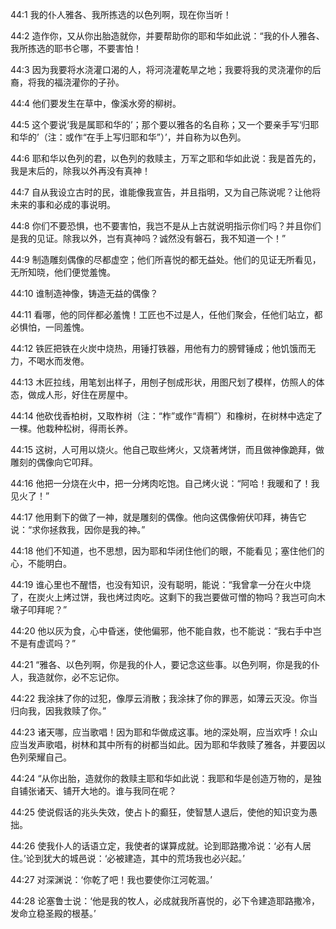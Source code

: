 <a id="1"></a>44:1  我的仆人雅各、我所拣选的以色列啊，现在你当听！  

<a id="2"></a>44:2  造作你，又从你出胎造就你，并要帮助你的耶和华如此说：“我的仆人雅各、我所拣选的耶书仑哪，不要害怕！  

<a id="3"></a>44:3  因为我要将水浇灌口渴的人，将河浇灌乾旱之地；我要将我的灵浇灌你的后裔，将我的福浇灌你的子孙。  

<a id="4"></a>44:4  他们要发生在草中，像溪水旁的柳树。  

<a id="5"></a>44:5  这个要说‘我是属耶和华的’；那个要以雅各的名自称；又一个要亲手写‘归耶和华的’（注：或作“在手上写归耶和华”）’，并自称为以色列。  

<a id="6"></a>44:6  耶和华以色列的君，以色列的救赎主，万军之耶和华如此说：我是首先的，我是末后的，除我以外再没有真神！  

<a id="7"></a>44:7  自从我设立古时的民，谁能像我宣告，并且指明，又为自己陈说呢？让他将未来的事和必成的事说明。  

<a id="8"></a>44:8  你们不要恐惧，也不要害怕，我岂不是从上古就说明指示你们吗？并且你们是我的见证。除我以外，岂有真神吗？诚然没有磐石，我不知道一个！”  

<a id="9"></a>44:9  制造雕刻偶像的尽都虚空；他们所喜悦的都无益处。他们的见证无所看见，无所知晓，他们便觉羞愧。  

<a id="10"></a>44:10  谁制造神像，铸造无益的偶像？  

<a id="11"></a>44:11  看哪，他的同伴都必羞愧！工匠也不过是人，任他们聚会，任他们站立，都必惧怕，一同羞愧。  

<a id="12"></a>44:12  铁匠把铁在火炭中烧热，用锤打铁器，用他有力的膀臂锤成；他饥饿而无力，不喝水而发倦。  

<a id="13"></a>44:13  木匠拉线，用笔划出样子，用刨子刨成形状，用图尺划了模样，仿照人的体态，做成人形，好住在房屋中。  

<a id="14"></a>44:14  他砍伐香柏树，又取柞树（注：“柞”或作“青桐”）和橡树，在树林中选定了一棵。他栽种松树，得雨长养。  

<a id="15"></a>44:15  这树，人可用以烧火。他自己取些烤火，又烧著烤饼，而且做神像跪拜，做雕刻的偶像向它叩拜。  

<a id="16"></a>44:16  他把一分烧在火中，把一分烤肉吃饱。自己烤火说：“阿哈！我暖和了！我见火了！”  

<a id="17"></a>44:17  他用剩下的做了一神，就是雕刻的偶像。他向这偶像俯伏叩拜，祷告它说：“求你拯救我，因你是我的神。”  

<a id="18"></a>44:18  他们不知道，也不思想，因为耶和华闭住他们的眼，不能看见；塞住他们的心，不能明白。  

<a id="19"></a>44:19  谁心里也不醒悟，也没有知识，没有聪明，能说：“我曾拿一分在火中烧了，在炭火上烤过饼，我也烤过肉吃。这剩下的我岂要做可憎的物吗？我岂可向木墩子叩拜呢？”  

<a id="20"></a>44:20  他以灰为食，心中昏迷，使他偏邪，他不能自救，也不能说：“我右手中岂不是有虚谎吗？”  

<a id="21"></a>44:21  “雅各、以色列啊，你是我的仆人，要记念这些事。以色列啊，你是我的仆人，我造就你，必不忘记你。  

<a id="22"></a>44:22  我涂抹了你的过犯，像厚云消散；我涂抹了你的罪恶，如薄云灭没。你当归向我，因我救赎了你。”  

<a id="23"></a>44:23  诸天哪，应当歌唱！因为耶和华做成这事。地的深处啊，应当欢呼！众山应当发声歌唱，树林和其中所有的树都当如此。因为耶和华救赎了雅各，并要因以色列荣耀自己。  

<a id="24"></a>44:24  “从你出胎，造就你的救赎主耶和华如此说：我耶和华是创造万物的，是独自铺张诸天、铺开大地的。谁与我同在呢？  

<a id="25"></a>44:25  使说假话的兆头失效，使占卜的癫狂，使智慧人退后，使他的知识变为愚拙。  

<a id="26"></a>44:26  使我仆人的话语立定，我使者的谋算成就。论到耶路撒冷说：‘必有人居住。’论到犹大的城邑说：‘必被建造，其中的荒场我也必兴起。’  

<a id="27"></a>44:27  对深渊说：‘你乾了吧！我也要使你江河乾涸。’  

<a id="28"></a>44:28  论塞鲁士说：‘他是我的牧人，必成就我所喜悦的，必下令建造耶路撒冷，发命立稳圣殿的根基。’  
